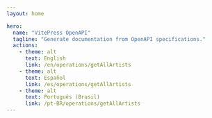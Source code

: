 ```yaml
---
layout: home

hero:
  name: "VitePress OpenAPI"
  tagline: "Generate documentation from OpenAPI specifications."
  actions:
    - theme: alt
      text: English
      link: /en/operations/getAllArtists
    - theme: alt
      text: Español
      link: /es/operations/getAllArtists
    - theme: alt
      text: Português (Brasil)
      link: /pt-BR/operations/getAllArtists
---
```

